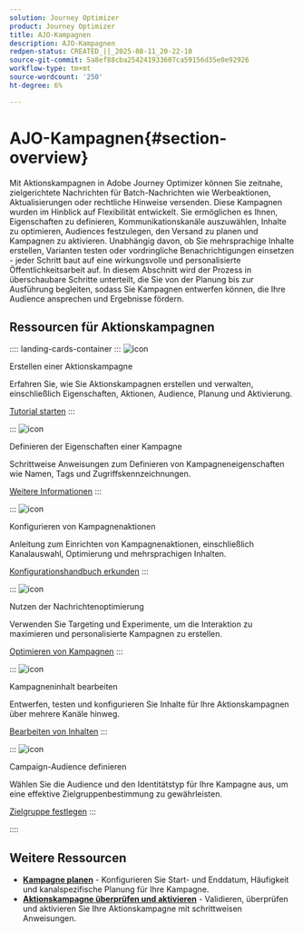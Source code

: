 ```yaml
---
solution: Journey Optimizer
product: Journey Optimizer
title: AJO-Kampagnen
description: AJO-Kampagnen
redpen-status: CREATED_||_2025-08-11_20-22-10
source-git-commit: 5a8ef88cba254241933607ca59156d35e0e92926
workflow-type: tm+mt
source-wordcount: '250'
ht-degree: 6%

---
```



# AJO-Kampagnen{#section-overview}

Mit Aktionskampagnen in Adobe Journey Optimizer können Sie zeitnahe, zielgerichtete Nachrichten für Batch-Nachrichten wie Werbeaktionen, Aktualisierungen oder rechtliche Hinweise versenden. Diese Kampagnen wurden im Hinblick auf Flexibilität entwickelt. Sie ermöglichen es Ihnen, Eigenschaften zu definieren, Kommunikationskanäle auszuwählen, Inhalte zu optimieren, Audiences festzulegen, den Versand zu planen und Kampagnen zu aktivieren. Unabhängig davon, ob Sie mehrsprachige Inhalte erstellen, Varianten testen oder vordringliche Benachrichtigungen einsetzen - jeder Schritt baut auf eine wirkungsvolle und personalisierte Öffentlichkeitsarbeit auf. In diesem Abschnitt wird der Prozess in überschaubare Schritte unterteilt, die Sie von der Planung bis zur Ausführung begleiten, sodass Sie Kampagnen entwerfen können, die Ihre Audience ansprechen und Ergebnisse fördern.

## Ressourcen für Aktionskampagnen

:::: landing-cards-container
:::
![icon](https://cdn.experienceleague.adobe.com/icons/circle-play.svg?lang=de)

Erstellen einer Aktionskampagne

Erfahren Sie, wie Sie Aktionskampagnen erstellen und verwalten, einschließlich Eigenschaften, Aktionen, Audience, Planung und Aktivierung.

[Tutorial starten](../using/campaigns/create-campaign.md)
:::

:::
![icon](https://cdn.experienceleague.adobe.com/icons/gear.svg?lang=de)

Definieren der Eigenschaften einer Kampagne

Schrittweise Anweisungen zum Definieren von Kampagneneigenschaften wie Namen, Tags und Zugriffskennzeichnungen.

[Weitere Informationen](../using/campaigns/campaign-properties.md)
:::

:::
![icon](https://cdn.experienceleague.adobe.com/icons/list-check.svg?lang=de)

Konfigurieren von Kampagnenaktionen

Anleitung zum Einrichten von Kampagnenaktionen, einschließlich Kanalauswahl, Optimierung und mehrsprachigen Inhalten.

[Konfigurationshandbuch erkunden](../using/campaigns/campaign-action.md)
:::

:::
![icon](https://cdn.experienceleague.adobe.com/icons/bullseye.svg?lang=de)

Nutzen der Nachrichtenoptimierung

Verwenden Sie Targeting und Experimente, um die Interaktion zu maximieren und personalisierte Kampagnen zu erstellen.

[Optimieren von Kampagnen](../using/campaigns/campaigns-message-optimization.md)
:::

:::
![icon](https://cdn.experienceleague.adobe.com/icons/pencil-alt.svg?lang=de)

Kampagneninhalt bearbeiten

Entwerfen, testen und konfigurieren Sie Inhalte für Ihre Aktionskampagnen über mehrere Kanäle hinweg.

[Bearbeiten von Inhalten](../using/campaigns/campaign-content.md)
:::

:::
![icon](https://cdn.experienceleague.adobe.com/icons/users.svg?lang=de)

Campaign-Audience definieren

Wählen Sie die Audience und den Identitätstyp für Ihre Kampagne aus, um eine effektive Zielgruppenbestimmung zu gewährleisten.

[Zielgruppe festlegen](../using/campaigns/campaign-audience.md)
:::

::::


## Weitere Ressourcen

- **[Kampagne planen](../using/campaigns/campaign-schedule.md)** - Konfigurieren Sie Start- und Enddatum, Häufigkeit und kanalspezifische Planung für Ihre Kampagne.
- **[Aktionskampagne überprüfen und aktivieren](../using/campaigns/review-activate-campaign.md)** - Validieren, überprüfen und aktivieren Sie Ihre Aktionskampagne mit schrittweisen Anweisungen.
